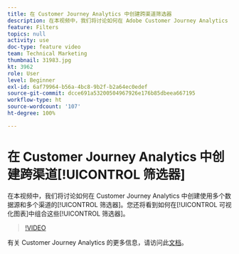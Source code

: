 ```yaml
---
title: 在 Customer Journey Analytics 中创建跨渠道筛选器
description: 在本视频中，我们将讨论如何在 Adobe Customer Journey Analytics 中创建使用多个数据源和多个渠道的筛选器。您还将看到如何在可视化图表中组合这些筛选器。
feature: Filters
topics: null
activity: use
doc-type: feature video
team: Technical Marketing
thumbnail: 31983.jpg
kt: 3962
role: User
level: Beginner
exl-id: 6af79964-b56a-4bc8-9b2f-b2a64ec0edef
source-git-commit: dcce691a53200504967926e176b85dbeea667195
workflow-type: ht
source-wordcount: '107'
ht-degree: 100%

---
```


# 在 Customer Journey Analytics 中创建跨渠道[!UICONTROL 筛选器]

在本视频中，我们将讨论如何在 Customer Journey Analytics 中创建使用多个数据源和多个渠道的[!UICONTROL 筛选器]。您还将看到如何在[!UICONTROL 可视化图表]中组合这些[!UICONTROL 筛选器]。

>[!VIDEO](https://video.tv.adobe.com/v/31983/?quality=12)

有关 Customer Journey Analytics 的更多信息，请访问此[文档](https://docs.adobe.com/content/help/zh-Hans/analytics-platform/using/cja-landing.html)。
